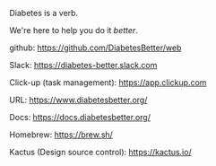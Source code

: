 Diabetes is a verb.

We're here to help you do it *better*.

github:
https://github.com/DiabetesBetter/web

Slack:
https://diabetes-better.slack.com

Click-up (task management):
https://app.clickup.com

URL:
https://www.diabetesbetter.org/

Docs:
https://docs.diabetesbetter.org/

Homebrew:
https://brew.sh/

Kactus (Design source control):
https://kactus.io/